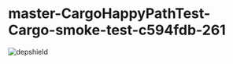 # master-CargoHappyPathTest-Cargo-smoke-test-c594fdb-261

![depshield](https://depshield.sonatype.org/badges/depshield-prod/master-CargoHappyPathTest-Cargo-smoke-test-c594fdb-261/depshield.svg)